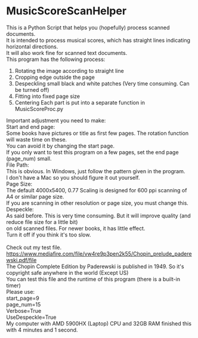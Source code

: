 # MusicScoreScanHelper
This is a Python Script that helps you (hopefully) process scanned documents. <br />
It is intended to process musical scores, which has straight lines indicating horizontal directions.<br />
It will also work fine for scanned text documents.<br />
This program has the following process:
1. Rotating the image according to straight line
2. Cropping edge outside the page
3. Despeckling small black and white patches (Very time consuming. Can be turned off)
4. Fitting into fixed page size
5. Centering
Each part is put into a separate function in MusicScoreProc.py<br />

Important adjustment you need to make:<br />
Start and end page:<br />
Some books have pictures or title as first few pages. The rotation function will waste time on these. <br />
You can avoid it by changing the start page.<br />
If you only want to test this program on a few pages, set the end page (page_num) small.<br />
File Path:<br />
  This is obvious. In Windows, just follow the pattern given in the program.<br />
  I don't have a Mac so you should figure it out yourself.<br />
Page Size:<br />
  The default 4000x5400, 0.77 Scaling is designed for 600 ppi scanning of A4 or similar page size.<br />
  If you are scanning in other resolution or page size, you must change this.<br />
Despeckle:<br />
  As said before. This is very time consuming. But it will improve quality (and reduce file size for a little bit)<br />
  on old scanned files. For newer books, it has little effect.<br />
  Turn it off if you think it's too slow.<br />
<br />
Check out my test file.<br />
  https://www.mediafire.com/file/vw4re9p3pen2k55/Chopin_prelude_paderewski.pdf/file<br />
  The Chopin Complete Edition by Paderewski is published in 1949. So it's copyright safe anywhere in the world (Except US)<br />
  You can test this file and the runtime of this program (there is a built-in timer)<br />
  Please use:<br />
    start_page=9<br />
    page_num=15<br />
    Verbose=True<br />
    UseDespeckle=True<br />
  My computer with AMD 5900HX (Laptop) CPU and 32GB RAM finished this with 4 minutes and 1 second.<br />
